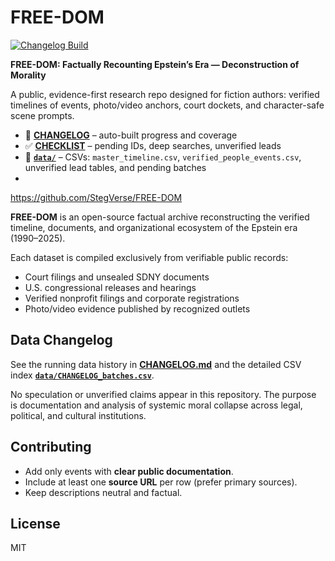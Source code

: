 # FREE-DOM
[![Changelog Build](https://github.com/StegVerse/FREE-DOM/actions/workflows/auto_update.yml/badge.svg)](https://github.com/StegVerse/FREE-DOM/actions/workflows/auto_update.yml)

**FREE-DOM: Factually Recounting Epstein’s Era — Deconstruction of Morality**

A public, evidence-first research repo designed for fiction authors: verified timelines of events, photo/video anchors, court dockets, and character-safe scene prompts.  
- 📜 **[CHANGELOG](./CHANGELOG.md)** – auto-built progress and coverage  
- ✅ **[CHECKLIST](./CHECKLIST.md)** – pending IDs, deep searches, unverified leads  
- 📂 **[`data/`](./data/)** – CSVs: `master_timeline.csv`, `verified_people_events.csv`, unverified lead tables, and pending batches
- 
https://github.com/StegVerse/FREE-DOM

**FREE-DOM** is an open-source factual archive reconstructing the verified
timeline, documents, and organizational ecosystem of the Epstein era (1990–2025).

Each dataset is compiled exclusively from verifiable public records:
- Court filings and unsealed SDNY documents  
- U.S. congressional releases and hearings  
- Verified nonprofit filings and corporate registrations  
- Photo/video evidence published by recognized outlets  

## Data Changelog
See the running data history in **[CHANGELOG.md](./CHANGELOG.md)** and the detailed CSV index **[`data/CHANGELOG_batches.csv`](./data/CHANGELOG_batches.csv)**.

No speculation or unverified claims appear in this repository.
The purpose is documentation and analysis of systemic moral collapse
across legal, political, and cultural institutions.

## Contributing
- Add only events with **clear public documentation**.
- Include at least one **source URL** per row (prefer primary sources).
- Keep descriptions neutral and factual.

## License
MIT
